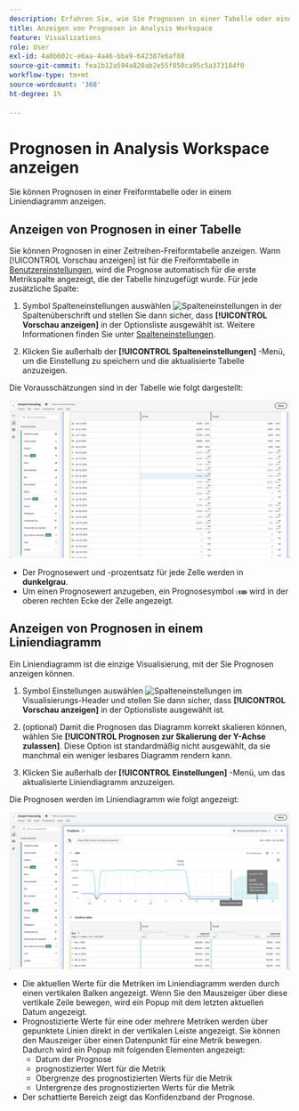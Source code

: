 ```yaml
---
description: Erfahren Sie, wie Sie Prognosen in einer Tabelle oder einem Liniendiagramm anzeigen können.
title: Anzeigen von Prognosen in Analysis Workspace
feature: Visualizations
role: User
exl-id: 4a8b602c-e6aa-4a46-bba9-642387e6af88
source-git-commit: fea1b12a594a820ab2e55f850ca95c5a373184f0
workflow-type: tm+mt
source-wordcount: '368'
ht-degree: 1%

---
```


# Prognosen in Analysis Workspace anzeigen

Sie können Prognosen in einer Freiformtabelle oder in einem Liniendiagramm anzeigen.

## Anzeigen von Prognosen in einer Tabelle

Sie können Prognosen in einer Zeitreihen-Freiformtabelle anzeigen. Wann [!UICONTROL Vorschau anzeigen] ist für die Freiformtabelle in [Benutzereinstellungen](../user-preferences.md), wird die Prognose automatisch für die erste Metrikspalte angezeigt, die der Tabelle hinzugefügt wurde. Für jede zusätzliche Spalte:

1. Symbol Spalteneinstellungen auswählen ![Spalteneinstellungen](https://spectrum.adobe.com/static/icons/workflow_18/Smock_Settings_18_N.svg) in der Spaltenüberschrift und stellen Sie dann sicher, dass **[!UICONTROL Vorschau anzeigen]** in der Optionsliste ausgewählt ist. Weitere Informationen finden Sie unter [Spalteneinstellungen](../visualizations/freeform-table/column-row-settings/column-settings.md).

1. Klicken Sie außerhalb der **[!UICONTROL Spalteneinstellungen]** -Menü, um die Einstellung zu speichern und die aktualisierte Tabelle anzuzeigen.

Die Vorausschätzungen sind in der Tabelle wie folgt dargestellt:

![Vorschau in Tabelle anzeigen](assets/show-forecast-table.png)

* Der Prognosewert und -prozentsatz für jede Zelle werden in **dunkelgrau**.
* Um einen Prognosewert anzugeben, ein Prognosesymbol <img src="./assets/forecast.svg" alt="Prognosesymbol" width="20" /> wird in der oberen rechten Ecke der Zelle angezeigt.


## Anzeigen von Prognosen in einem Liniendiagramm

Ein Liniendiagramm ist die einzige Visualisierung, mit der Sie Prognosen anzeigen können.

1. Symbol Einstellungen auswählen ![Spalteneinstellungen](https://spectrum.adobe.com/static/icons/workflow_18/Smock_Settings_18_N.svg) im Visualisierungs-Header und stellen Sie dann sicher, dass **[!UICONTROL Vorschau anzeigen]** in der Optionsliste ausgewählt ist.

1. (optional) Damit die Prognosen das Diagramm korrekt skalieren können, wählen Sie **[!UICONTROL Prognosen zur Skalierung der Y-Achse zulassen]**. Diese Option ist standardmäßig nicht ausgewählt, da sie manchmal ein weniger lesbares Diagramm rendern kann.

1. Klicken Sie außerhalb der **[!UICONTROL Einstellungen]** -Menü, um das aktualisierte Liniendiagramm anzuzeigen.

Die Prognosen werden im Liniendiagramm wie folgt angezeigt:

![Vorschau in Liniendiagramm anzeigen](assets/show-forecast-linechart.png)

* Die aktuellen Werte für die Metriken im Liniendiagramm werden durch einen vertikalen Balken angezeigt. Wenn Sie den Mauszeiger über diese vertikale Zeile bewegen, wird ein Popup mit dem letzten aktuellen Datum angezeigt.
* Prognostizierte Werte für eine oder mehrere Metriken werden über gepunktete Linien direkt in der vertikalen Leiste angezeigt. Sie können den Mauszeiger über einen Datenpunkt für eine Metrik bewegen. Dadurch wird ein Popup mit folgenden Elementen angezeigt:
   * Datum der Prognose
   * prognostizierter Wert für die Metrik
   * Obergrenze des prognostizierten Werts für die Metrik
   * Untergrenze des prognostizierten Werts für die Metrik
* Der schattierte Bereich zeigt das Konfidenzband der Prognose.

